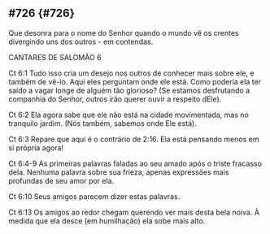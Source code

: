 ## #726 {#726}

Que desonra para o nome do Senhor quando o mundo vê os crentes divergindo uns dos outros - em contendas.

CANTARES DE SALOMÃO 6

Ct 6:1 Tudo isso cria um desejo nos outros de conhecer mais sobre ele, e também de vê-lo. Aqui eles perguntam onde ele está. Como poderia ela ter saído a vagar longe de alguém tão glorioso? (Se estamos desfrutando a companhia do Senhor, outros irão querer ouvir a respeito dEle).

Ct 6:2 Ela agora sabe que ele não está na cidade movimentada, mas no tranquilo jardim. (Nós também, sabemos onde Ele está).

Ct 6:3 Repare que aqui é o contrário de 2:16\. Ela está pensando menos em si própria agora!

Ct 6:4-9 As primeiras palavras faladas ao seu amado após o triste fracasso dela. Nenhuma palavra sobre sua frieza, apenas expressões mais profundas de seu amor por ela.

Ct 6:10 Seus amigos parecem dizer estas palavras.

Ct 6:13 Os amigos ao redor chegam querendo ver mais desta bela noiva. À medida que ela desce (em humilhação) ela sobe mais alto.
